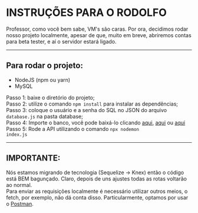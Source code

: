<h1>INSTRUÇÕES PARA O RODOLFO</h1>
Professor, como você bem sabe, VM's são caras. Por ora, decidimos rodar nosso projeto localmente, apesar de que, muito em breve, abriremos contas para beta tester, e aí o servidor estará ligado.
<hr>
<h2>Para rodar o projeto:</h2>
<ul>
  <li>NodeJS (npm ou yarn)</li>
  <li>MySQL</li>
</ul>

Passo 1: baixe o diretório do projeto;<br>
Passo 2: utilize o comando <code>npm install</code> para instalar as dependências;<br>
Passo 3: coloque o usuário e a senha do SQL no JSON do arquivo <code>database.js</code> na pasta database;<br>
Passo 4: Importe o banco, você pode baixá-lo clicando <a href="https://github.com/agora-verbum/images/raw/main/script.sql">aqui</a>, <a href="https://github.com/agora-verbum/images/raw/main/script.sql">aqui</a> ou <a href="https://github.com/agora-verbum/images/raw/main/script.sql">aqui</a><br>
Passo 5: Rode a API utilizando o comando <code>npx nodemon index.js</code><br>

<hr>
<h2>IMPORTANTE: </h2>

Nós estamos migrando de tecnologia (Sequelize -> Knex) então o código está BEM bagunçado. Claro, depois de uns ajustes todas as rotas voltarão ao normal.<br>
Para enviar as requisições localmente é necessário utilizar outros meios, o fetch, por exemplo, não dá conta disso. Particularmente, optamos por usar o <a href="https://www.postman.com/">Postman</a>.
